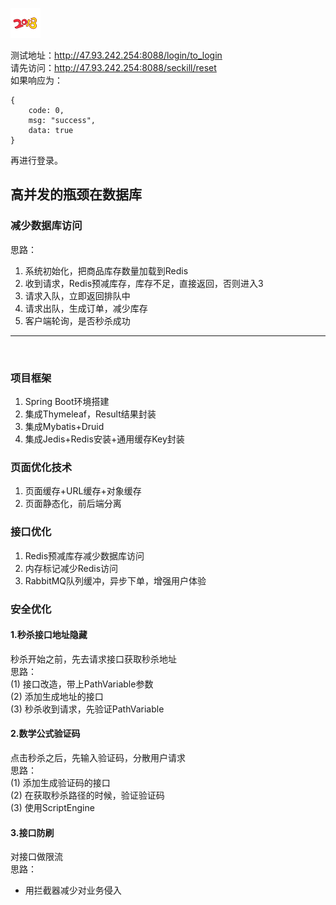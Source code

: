 ![](https://raw.githubusercontent.com/b2stry/imgrepo/master/2018.png)
 
测试地址：http://47.93.242.254:8088/login/to_login<br>
请先访问：http://47.93.242.254:8088/seckill/reset<br>
如果响应为：
```
{
    code: 0,
    msg: "success",
    data: true
}
```
再进行登录。

## 高并发的瓶颈在数据库
### 减少数据库访问
思路：<br>
1. 系统初始化，把商品库存数量加载到Redis<br>
2. 收到请求，Redis预减库存，库存不足，直接返回，否则进入3<br>
3. 请求入队，立即返回排队中<br>
4. 请求出队，生成订单，减少库存<br>
5. 客户端轮询，是否秒杀成功
<hr>
<br>


### 项目框架
1. Spring Boot环境搭建<br>
2. 集成Thymeleaf，Result结果封装<br>
3. 集成Mybatis+Druid<br>
4. 集成Jedis+Redis安装+通用缓存Key封装

### 页面优化技术
1. 页面缓存+URL缓存+对象缓存<br>
2. 页面静态化，前后端分离

### 接口优化
1. Redis预减库存减少数据库访问<br>
2. 内存标记减少Redis访问<br>
3. RabbitMQ队列缓冲，异步下单，增强用户体验

### 安全优化
#### 1.秒杀接口地址隐藏
秒杀开始之前，先去请求接口获取秒杀地址<br>
思路：<br>
  (1) 接口改造，带上PathVariable参数<br>
  (2) 添加生成地址的接口<br>
  (3) 秒杀收到请求，先验证PathVariable<br>

#### 2.数学公式验证码
点击秒杀之后，先输入验证码，分散用户请求<br>
思路：<br>
  (1) 添加生成验证码的接口<br>
  (2) 在获取秒杀路径的时候，验证验证码<br>
  (3) 使用ScriptEngine<br>

#### 3.接口防刷
对接口做限流<br>
思路：
* 用拦截器减少对业务侵入
